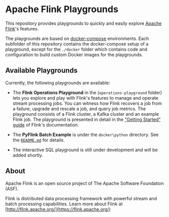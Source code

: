 # Apache Flink Playgrounds

This repository provides playgrounds to quickly and easily explore [Apache Flink](https://flink.apache.org)'s features.

The playgrounds are based on [docker-compose](https://docs.docker.com/compose/) environments.
Each subfolder of this repository contains the docker-compose setup of a playground, except for the `./docker` folder which contains code and configuration to build custom Docker images for the playgrounds.

## Available Playgrounds

Currently, the following playgrounds are available:

* The **Flink Operations Playground** in the (`operations-playground` folder) lets you explore and play with Flink's features to manage and operate stream processing jobs. You can witness how Flink recovers a job from a failure, upgrade and rescale a job, and query job metrics. The playground consists of a Flink cluster, a Kafka cluster and an example 
Flink job. The playground is presented in detail in the
["Getting Started" guide](https://ci.apache.org/projects/flink/flink-docs-release-1.10/getting-started/docker-playgrounds/flink-operations-playground.html) of Flink's documentation.

* The **PyFlink Batch Example** is under the `docker\python` directory. See the [`README.md`](./operations-playground/README.md) for details. 

* The interactive SQL playground is still under development and will be added shortly.

## About

Apache Flink is an open source project of The Apache Software Foundation (ASF).

Flink is distributed data processing framework with powerful stream and batch processing capabilities.
Learn more about Flink at [http://flink.apache.org/](https://flink.apache.org/)
